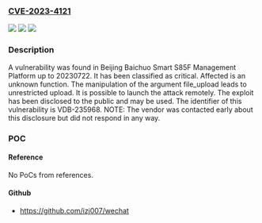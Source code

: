 ### [CVE-2023-4121](https://cve.mitre.org/cgi-bin/cvename.cgi?name=CVE-2023-4121)
![](https://img.shields.io/static/v1?label=Product&message=Smart%20S85F%20Management%20Platform&color=blue)
![](https://img.shields.io/static/v1?label=Version&message=%3D%2020230722%20&color=brighgreen)
![](https://img.shields.io/static/v1?label=Vulnerability&message=CWE-434%20Unrestricted%20Upload&color=brighgreen)

### Description

A vulnerability was found in Beijing Baichuo Smart S85F Management Platform up to 20230722. It has been classified as critical. Affected is an unknown function. The manipulation of the argument file_upload leads to unrestricted upload. It is possible to launch the attack remotely. The exploit has been disclosed to the public and may be used. The identifier of this vulnerability is VDB-235968. NOTE: The vendor was contacted early about this disclosure but did not respond in any way.

### POC

#### Reference
No PoCs from references.

#### Github
- https://github.com/izj007/wechat

